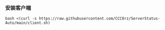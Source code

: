 ### 安装客户端
```
bash <(curl -s https://raw.githubusercontent.com/CCCOrz/ServerStatus-Auto/main/client.sh)
```
